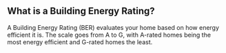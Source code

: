 ##  What is a Building Energy Rating?

A Building Energy Rating (BER) evaluates your home based on how energy
efficient it is. The scale goes from A to G, with A-rated homes being the most
energy efficient and G-rated homes the least.
